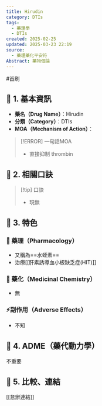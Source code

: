 ```yaml
---
title: Hirudin
category: DTIs
tags:
  - 藥理學
  - DTIs
created: 2025-02-25
updated: 2025-03-23 22:19
source:
  - 藥理藥化平安符
Abstract: 藥物個論
---
```

#首刷
## 🔹 1. 基本資訊
- **藥名（Drug Name）**：Hirudin
- **分類（Category）**：DTIs
- **MOA（Mechanism of Action）**：
> [!ERROR] 一句話MOA
> - 直接抑制 thrombin

## 🔹 2. 相關口訣
> [!tip] 口訣
> - 現無

## 🔹 3. 特色
### 🧪 藥理（Pharmacology）

- 又稱為==水蛭素==
- 治療[[肝素誘導血小板缺乏症(HIT)]] <!--SR:!2025-03-26,3,250-->

### 🧬 藥化（Medicinal Chemistry）

- 無

### ⚡副作用（Adverse Effects）
- 不知


## 🔹 4. ADME（藥代動力學）
 不重要
## 🔹 5. 比較、連結

[[怠辦連結]]
